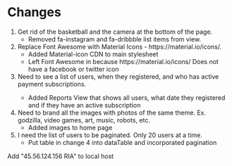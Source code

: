 <h1>Changes</h1>
<ol>
  <li>
    Get rid of the basketball and the camera at the bottom of the page.
    <ul>
      <li>Removed fa-instagram and fa-dribbble list items from view.</li>
    </ul>
   </li>
  <li>
    Replace Font Awesome with Material Icons - https://material.io/icons/.
    <ul>
      <li>Added Material-icon CDN to main stylesheet</li>
      <li>Left Font Awesome in because https://material.io/icons/ Does not have a facebook or twitter icon</li>
    </ul>
  </li>
  <li>Need to see a list of users, when they registered, and who has active payment subscriptions.</li>
    <ul>
      <li>Added Reports View that shows all users, what date they registered and if they have an active subscription</li>
    </ul>
  <li>Need to brand all the images with photos of the same theme. Ex. godzilla, video games, art, music, robots, etc.
  	<ul>
  		<li>Added images to home page</li>
  	</ul>
  </li>
  <li>I need the list of users to be paginated. Only 20 users at a time.
    <ul>
    	<li>Put table in change 4 into dataTable and incorporated pagination</li>
    </ul>
  </li>
</ol>


Add "45.56.124.156	RIA" to local host 
